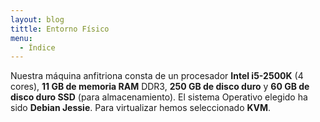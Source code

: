 ```yaml
---
layout: blog
tittle: Entorno Físico
menu:
  - Índice
---
```

Nuestra máquina anfitriona consta de un procesador **Intel i5-2500K** (4 cores), **11 GB de
memoria RAM** DDR3, **250 GB de disco duro** y **60 GB de disco duro SSD** (para almacenamiento).
El sistema Operativo elegido ha sido **Debian Jessie**. Para virtualizar hemos seleccionado **KVM**.